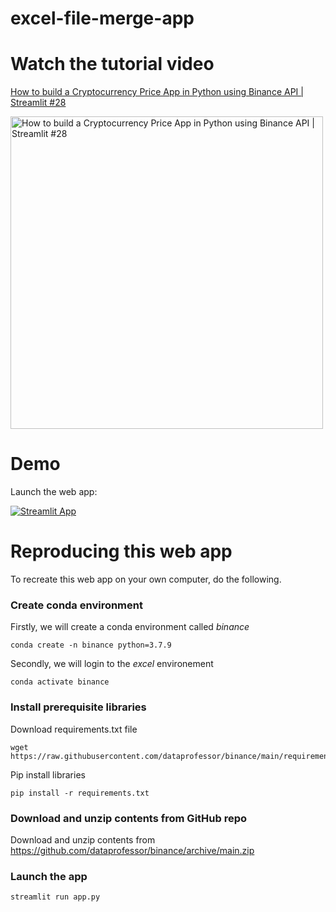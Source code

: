 # excel-file-merge-app

# Watch the tutorial video

[How to build a Cryptocurrency Price App in Python using Binance API | Streamlit #28](https://youtu.be/CkcJ9_dpjqw)

<a href="https://youtu.be/xt4hrtG4t3s"><img src="http://img.youtube.com/vi/CkcJ9_dpjqw/0.jpg" alt="How to build a Cryptocurrency Price App in Python using Binance API | Streamlit #28" title="How to build a Cryptocurrency Price App in Python using Binance API | Streamlit #28" width="500" /></a>

# Demo

Launch the web app:

[![Streamlit App](https://static.streamlit.io/badges/streamlit_badge_black_white.svg)](https://share.streamlit.io/dataprofessor/binance/main/app.py)

# Reproducing this web app
To recreate this web app on your own computer, do the following.

### Create conda environment
Firstly, we will create a conda environment called *binance*
```
conda create -n binance python=3.7.9
```
Secondly, we will login to the *excel* environement
```
conda activate binance
```
### Install prerequisite libraries

Download requirements.txt file

```
wget https://raw.githubusercontent.com/dataprofessor/binance/main/requirements.txt

```

Pip install libraries
```
pip install -r requirements.txt
```

###  Download and unzip contents from GitHub repo

Download and unzip contents from https://github.com/dataprofessor/binance/archive/main.zip

###  Launch the app

```
streamlit run app.py
```
